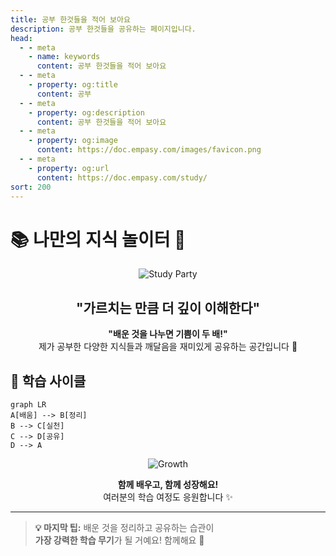 ```yaml
---
title: 공부 한것들을 적어 보아요
description: 공부 한것들을 공유하는 페이지입니다.
head:
  - - meta
    - name: keywords
      content: 공부 한것들을 적어 보아요
  - - meta
    - property: og:title
      content: 공부
  - - meta
    - property: og:description
      content: 공부 한것들을 적어 보아요
  - - meta
    - property: og:image
      content: https://doc.empasy.com/images/favicon.png
  - - meta
    - property: og:url
      content: https://doc.empasy.com/study/
sort: 200
---
```


# 📚 나만의 지식 놀이터 🎪

<div align="center">

![Study Party](https://media.giphy.com/media/Lpv9c4iZd0UOc/giphy.gif)

## "가르치는 만큼 더 깊이 이해한다"

**"배운 것을 나누면 기쁨이 두 배!"**  
제가 공부한 다양한 지식들과 깨달음을 재미있게 공유하는 공간입니다 🎯

</div>

## 🎯 학습 사이클

```mermaid
graph LR
A[배움] --> B[정리]
B --> C[실천]
C --> D[공유]
D --> A
```

<div align="center">

![Growth](https://media.giphy.com/media/duNowzaVjeznDuWNFx/giphy.gif)

**함께 배우고, 함께 성장해요!**  
여러분의 학습 여정도 응원합니다 ✨

</div>

---

> **💡 마지막 팁:** 배운 것을 정리하고 공유하는 습관이  
> **가장 강력한 학습 무기**가 될 거예요! 함께해요 🚀
